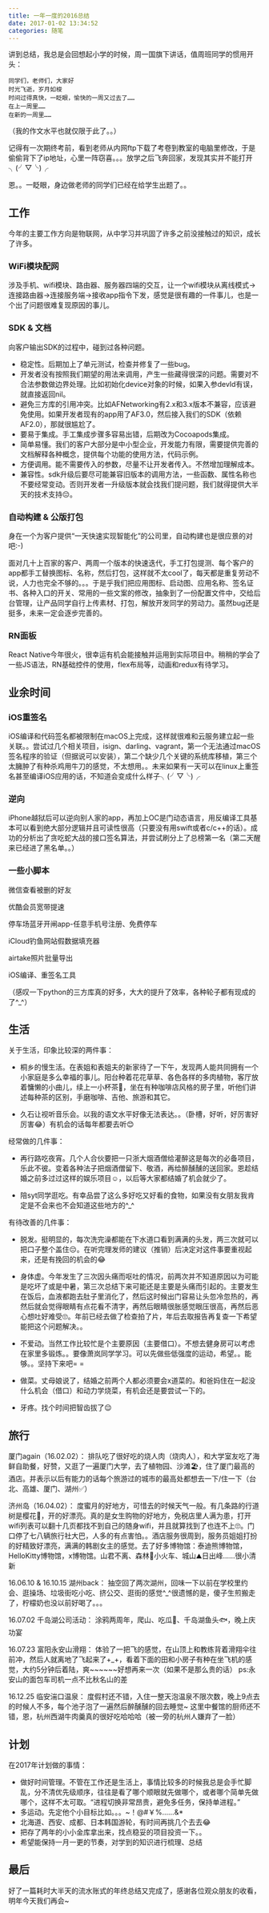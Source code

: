 ```yaml
---
title: 一年一度的2016总结
date: 2017-01-02 13:34:52
categories: 随笔
---
```


讲到总结，我总是会回想起小学的时候，周一国旗下讲话，值周班同学的惯用开头：

	同学们，老师们，大家好
	时光飞逝，岁月如梭
	时间过得真快，一眨眼，愉快的一周又过去了……
	在上一周里……
	在新的一周里……

（我的作文水平也就仅限于此了。。）

记得有一次期终考前，看到老师从内网ftp下载了考卷到教室的电脑里修改，于是偷偷背下了ip地址，心里一阵窃喜。。。放学之后飞奔回家，发现其实并不能打开╮(╯▽╰)╭

恩。。一眨眼，身边做老师的同学们已经在给学生出题了。。

## 工作

今年的主要工作方向是物联网，从中学习并巩固了许多之前没接触过的知识，成长了许多。

### WiFi模块配网

涉及手机、wifi模块、路由器、服务器四端的交互，让一个wifi模块从离线模式->连接路由器->连接服务端->接收app指令下发，感觉是很有趣的一件事儿，也是一个出了问题很难复现原因的事儿。

### SDK & 文档

向客户输出SDK的过程中，碰到过各种问题。

- 稳定性。后期加上了单元测试，检查并修复了一些bug。
- 开发者没有按照我们期望的用法来调用，产生一些藏得很深的问题。需要对不合法参数做边界处理。比如初始化device对象的时候，如果入参devId有误，就直接返回nil。
- 避免三方库的引用冲突。比如AFNetworking有2.x和3.x版本不兼容，应该避免使用。如果开发者现有的app用了AF3.0，然后接入我们的SDK（依赖AF2.0），那就很尴尬了。
- 要易于集成。手工集成步骤多容易出错，后期改为Cocoapods集成。
- 简单易懂。我们的客户大部分是中小型企业，开发能力有限，需要提供完善的文档解释各种概念，提供每个功能的使用方法，代码示例。
- 方便调用。能不需要传入的参数，尽量不让开发者传入。不然增加理解成本。
- 兼容性。sdk升级后要尽可能兼容旧版本的调用方法，一些函数、属性名称也不要经常变动。否则开发者一升级版本就会找我们提问题，我们就得提供大半天的技术支持😔。

### 自动构建 & 公版打包

身在一个为客户提供“一天快速实现智能化”的公司里，自动构建也是很应景的对吧:-)

面对几十上百家的客户、两周一个版本的快速迭代，手工打包提测、每个客户的app都手工替换图标、名称，然后打包，这样就不太cool了，每天都是重复劳动不说，人力也完全不够的。。。于是乎我们把应用图标、启动图、应用名称、签名证书、各种入口的开关、常用的一些文案的修改，抽象到了一份配置文件中，交给后台管理，让产品同学自行上传素材、打包，解放开发同学的劳动力。虽然bug还是挺多，未来一定会逐步完善的。

### RN面板

React Native今年很火，很幸运有机会能接触并运用到实际项目中。稍稍的学会了一些JS语法，RN基础控件的使用，flex布局等，动画和redux有待学习。

## 业余时间

### iOS重签名

iOS编译和代码签名都被限制在macOS上完成，这样就很难和云服务建立起一些关联。。尝试过几个相关项目，isign、darling、vagrant，第一个无法通过macOS签名程序的验证（但据说可以安装），第二个缺少几个关键的系统库移植，第三个太臃肿了有种杀鸡用牛刀的感觉，不太想用。。未来如果有一天可以在linux上重签名甚至编译iOS应用的话，不知道会变成什么样子╮(╯▽╰)╭

### 逆向

iPhone越狱后可以逆向别人家的app，再加上OC是门动态语言，用反编译工具基本可以看到绝大部分逻辑并且可读性很高（只要没有用swift或者c/c++的话）。成功的分析出了贪吃蛇大战的接口签名算法，并尝试刷分上了总榜第一名（第二天醒来已经进了黑名单。。）

### 一些小脚本

微信查看被删的好友

优酷会员宽带提速

停车场蓝牙开闸app-任意手机号注册、免费停车

iCloud钓鱼网站假数据填充器

airtake照片批量导出

iOS编译、重签名工具

（感叹一下python的三方库真的好多，大大的提升了效率，各种轮子都有现成的了^_^）

## 生活

关于生活，印象比较深的两件事：

- 桐乡的慢生活。在表姐和表姐夫的新家待了一下午，发现两人能共同拥有一个小家庭是多么幸福的事儿。阳台种着花花草草、各色各样的多肉植物，客厅放着慵懒的小曲儿，续上一小杯茶🍵，坐在有种咖啡店风格的房子里，听他们讲述每种茶的区别，手磨咖啡、吉他、旅游和其它。

- 久石让视听音乐会。以我的语文水平好像无法表达。。（卧槽，好听，好厉害好厉害😂）有机会的话每年都要去听😊

经常做的几件事：

- 再行路吃夜宵。几个人合伙要把一只浙大烟酒僧给灌醉这是每次的必备项目，乐此不彼。变着各种法子把烟酒僧留下、敬酒，再给醉醺醺的送回家。恩趁结婚之前多过过这样的娱乐项目☺️，以后等大家都结婚了机会就少了。

- 陪syt同学逛吃。有幸品尝了这么多好吃又好看的食物，如果没有女朋友我肯定是不会来也不会知道这些地方的^_^

有待改善的几件事：

- 脱发。挺明显的，每次洗完澡都能在下水道口看到满满的头发，两三次就可以把口子整个盖住😔。在听完理发师的建议（推销）后决定对这件事要重视起来，还是有挽回的机会的😂

- 身体虚。今年发生了三次因头痛而呕吐的情况，前两次并不知道原因以为可能是吃坏了或是中暑，第三次总结下来可能还是主要是头痛而引起的。主要发生在饭后，血液都跑去肚子里消化了，然后这时候出门容易让头忽冷忽热的，再然后就会觉得眼睛有点花看不清字，再然后眼睛很胀感觉眼压很高，再然后恶心想吐好难受🙄。年前已经去做了检查拍了片，年后去取报告再复查一下希望能把这个问题解决。。

- 不爱动。当然工作比较忙是个主要原因（主要借口）。不想去健身房可以考虑在家里多锻炼。。要像萧岚同学学习。可以先做些低强度的运动，希望。。能够。。坚持下来吧= =

- 做菜。丈母娘说了，结婚之前两个人都必须要会x道菜的。和爸妈住在一起没什么机会（借口）和动力学烧菜，有机会还是要尝试一下的。

- 牙疼。找个时间把智齿拔了😌

## 旅行

厦门again（16.02.02）：
排队吃了很好吃的烧人肉（烧肉人），和大学室友吃了海鲜自助餐，好赞，又逛了一遍厦门大学，去了植物园、沙滩🏖，住了厦门最高的酒店。并表示以后有能力的话每个旅游过的城市的最高处都想去一下/住一下（台北、高雄、厦门、湖州✅）

济州岛（16.04.02）：
度蜜月的好地方，可惜去的时候天气一般。有几条路的行道树是樱花🌸，开的好漂亮。真的是女生购物的好地方，免税店里人满为患，打开wifi列表可以翻十几页都找不到自己的随身wifi，并且就算找到了也连不上🙄。门口停了七八辆旅行社大巴，人多的有点害怕。。酒店服务很周到，服务员姐姐打扮的好精致好漂亮，满满的韩剧女主的感觉。去了好多博物馆：泰迪熊博物馆，HelloKitty博物馆，x博物馆。山君不离、森林🌲小火车、城山⛰日出峰……很小清新

16.06.10 & 16.10.15 湖州back：
抽空回了两次湖州，回味一下以前在学校里约会、逛操场、垃圾街吃小吃、挤公交、逛街的感觉^_^很遗憾的是，傻子生煎搬走了，柠檬奶也没以前好喝了。。。

16.07.02 千岛湖公司活动：
涂鸦两周年，爬山、吃瓜🍉、千岛湖鱼头🐟，晚上庆功宴

16.07.23 富阳永安山滑翔：
体验了一把飞的感觉，在山顶上和教练背着滑翔伞往前冲，然后人就离地了飞起来了+_+，看着下面的田和小房子有种在坐飞机的感觉，大约5分钟后着陆，爽~~~~~~好想再来一次（如果不是那么贵的话）
ps:永安山的面包车司机一点不比秋名山的差

16.12.25 临安湍口温泉：
度假村还不错，入住一整天泡温泉不限次数，晚上9点去的时候人不多，每个池子泡了一遍然后醉醺醺的回去睡觉~
这里中餐馆的厨师还不错，恩，杭州西湖牛肉羹真的很好吃哈哈哈（被一旁的杭州人嫌弃了一脸）

## 计划

在2017年计划做的事情：

- 做好时间管理。不管在工作还是生活上，事情比较多的时候我总是会手忙脚乱，分不清优先级顺序，往往是看了哪个顺眼就先做哪个，或者哪个简单先做哪个，这样不太可取。“进程切换非常昂贵，避免多任务，保持单进程。”
- 多运动。先定他个小目标比如。。。~！@#￥%……&*
- 北海道、西安、成都、日本韩国游轮，有时间再挑几个去去😂
- 把存了两年的小小金库拿出来，找点稳妥的项目投资一下。。
- 希望能保持一月一更的节奏，对学到的知识进行梳理、总结

## 最后

好了一篇耗时大半天的流水账式的年终总结又完成了，感谢各位观众朋友的收看，明年今天我们再会~

